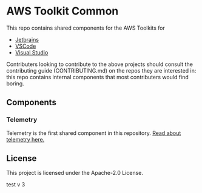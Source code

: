 # AWS Toolkit Common

This repo contains shared components for the AWS Toolkits for

* [Jetbrains](https://github.com/aws/aws-toolkit-jetbrains)
* [VSCode](https://github.com/aws/aws-toolkit-vscode/)
* [Visual Studio](https://github.com/aws/aws-toolkit-visual-studio)

Contributers looking to contribute to the above projects should consult the contributing guide (CONTRIBUTING.md)
on the repos they are interested in: this repo contains internal components that most contributers would find boring.

## Components

### Telemetry

Telemetry is the first shared component in this repository. [Read about telemetry here.](telemetry/README.md)

## License

This project is licensed under the Apache-2.0 License.

test v 3
